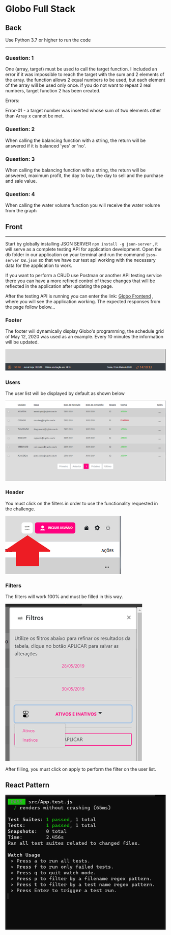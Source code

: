 # Globo Full Stack

## Back

Use Python 3.7 or higher to run the code

<hr>

### Question: 1

One (array, target) must be used to call the target function.
I included an error if it was impossible to reach the target with the sum and 2 elements of the array.
the function allows 2 equal numbers to be used, but each element of the array will be used only once.
if you do not want to repeat 2 real numbers, target function 2 has been created.

Errors:

Error-01 - a target number was inserted whose sum of two
elements other than Array x cannot be met.

### Question: 2

When calling the balancing function with a string, the return will be answered if it is balanced 'yes' or 'no'.

### Question: 3

When calling the balancing function with a string, the return will be answered, maximum profit, the day to buy, the day to sell and the purchase and sale value.

### Question: 4

When calling the water volume function you will receive the water volume from the graph

## Front

<hr>

Start by globally installing JSON SERVER `npm install -g json-server` , it will serve as a complete testing API for application development.
Open the db folder in our application on your terminal and run the command `json-server DB.json` so that we have our test api working with the necessary data for the application to work.

If you want to perform a CRUD use Postman or another API testing service there you can have a more refined control of these changes that will be reflected in the application after updating the page.

After the testing API is running you can enter the link:
<a href="https://globo-teste-fullstack.herokuapp.com/">Globo Frontend</a>
 , where you will see the application working. The expected responses from the page follow below...

### Footer

The footer will dynamically display Globo's programming, the schedule grid of May 12, 2020 was used as an example. Every 10 minutes the information will be updated.

![footer](./src/assets/img/footer.PNG)

### Users

The user list will be displayed by default as shown below

![users](./src/assets/img/user.PNG)

### Header

You must click on the filters in order to use the functionality requested in the challenge.

![filter01](./src/assets/img/filter.PNG)

### Filters

The filters will work 100% and must be filled in this way.

![filter02](./src/assets/img/filter02.PNG)

After filling, you must click on apply to perform the filter on the user list.

## React Pattern

![users](./src/assets/img/tests01.PNG)
